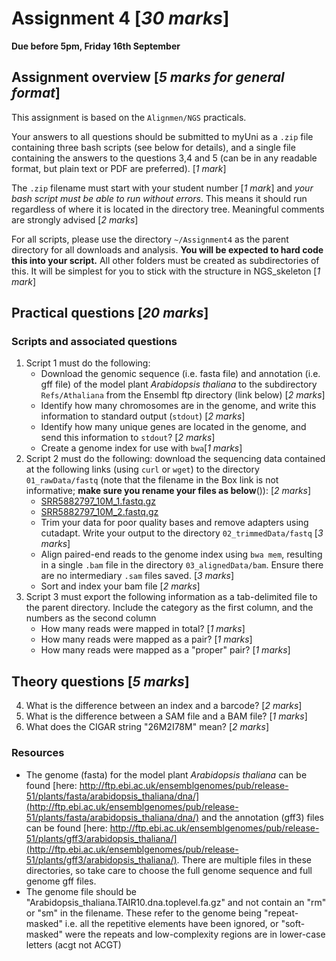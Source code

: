 

# Assignment 4 [*30 marks*]

**Due before 5pm, Friday 16th September**

## Assignment overview [*5 marks for general format*]

This assignment is based on the `Alignmen/NGS` practicals. 

Your answers to all questions should be submitted to myUni as a `.zip` file containing three bash scripts (see below for details), and a single file containing the answers to the questions 3,4 and 5 (can be in any readable format, but plain text or PDF are preferred). [*1 mark*]

The `.zip` filename must start with your student number [*1 mark*] and *your bash script must be able to run without errors*. This means it should run regardless of where it is located in the directory tree.
Meaningful comments are strongly advised [*2 marks*]

For all scripts, please use the directory `~/Assignment4` as the parent directory for all downloads and analysis.
**You will be expected to hard code this into your script.**
All other folders must be created as subdirectories of this. It will be simplest for you to stick with the structure in NGS_skeleton [*1 mark*]


## Practical questions [*20 marks*] 

### Scripts and associated questions

1. Script 1 must do the following:
    + Download the genomic sequence (i.e. fasta file) and annotation (i.e. gff file) of the model plant _Arabidopsis thaliana_ to the subdirectory `Refs/Athaliana` from the Ensembl ftp directory (link below) [*2 marks*]
    + Identify how many chromosomes are in the genome, and write this information to standard output (`stdout`) [*2 marks*]
    + Identify how many unique genes are located in the genome, and send this information to `stdout`? [*2 marks*]
    + Create a genome index for use with `bwa`[*1 marks*] 
2. Script 2 must do the following: download the sequencing data contained at the following links (using `curl` or `wget`) to the directory `01_rawData/fastq` (note that the filename in the Box link is not informative; **make sure you rename your files as below**()): [*2 marks*]
    - [SRR5882797_10M_1.fastq.gz](https://universityofadelaide.box.com/shared/static/egl3n16r0ziaxlvbs9074xqd1liktnuz.gz)
    - [SRR5882797_10M_2.fastq.gz](https://universityofadelaide.box.com/shared/static/g2ly4kzz1blus5juy426i37zl45o38pu.gz)
    + Trim your data for poor quality bases and remove adapters using cutadapt. Write your output to the directory `02_trimmedData/fastq` [*3 marks*]
    + Align paired-end reads to the genome index using `bwa mem`, resulting in a single `.bam` file in the directory `03_alignedData/bam`. Ensure there are no intermediary `.sam` files saved. [*3 marks*]
    + Sort and index your bam file [*2 marks*] 
3. Script 3 must export the following information as a tab-delimited file to the parent directory. Include the category as the first column, and the numbers as the second column
    + How many reads were mapped in total? [*1 marks*]
    + How many reads were mapped as a pair? [*1 marks*]
    + How many reads were mapped as a "proper" pair? [*1 marks*]


## Theory questions [*5 marks*]

4. What is the difference between an index and a barcode? [*2 marks*]
5. What is the difference between a SAM file and a BAM file? [*1 marks*]
6. What does the CIGAR string "26M2I78M" mean? [*2 marks*]




### Resources

- The genome (fasta) for the model plant _Arabidopsis thaliana_ can be found [here: http://ftp.ebi.ac.uk/ensemblgenomes/pub/release-51/plants/fasta/arabidopsis_thaliana/dna/](http://ftp.ebi.ac.uk/ensemblgenomes/pub/release-51/plants/fasta/arabidopsis_thaliana/dna/) and the annotation (gff3) files can be found [here: http://ftp.ebi.ac.uk/ensemblgenomes/pub/release-51/plants/gff3/arabidopsis_thaliana/](http://ftp.ebi.ac.uk/ensemblgenomes/pub/release-51/plants/gff3/arabidopsis_thaliana/). There are multiple files in these directories, so take care to choose the full genome sequence and full genome gff files.
- The genome file should be "Arabidopsis_thaliana.TAIR10.dna.toplevel.fa.gz" and not contain an "rm" or "sm" in the filename. These refer to the genome being "repeat-masked" i.e. all the repetitive elements have been ignored, or "soft-masked" were the repeats and low-complexity regions are in lower-case letters (acgt not ACGT)
